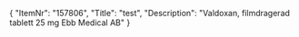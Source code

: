 {
  "ItemNr": "157806",
  "Title": "test",
  "Description": "Valdoxan, filmdragerad tablett 25 mg Ebb Medical AB"
}